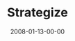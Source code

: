 ---
layout: message
category: message
series: "The Drive"
title: "Strategize"
date: 2008-01-13-00-00
message_id: 475
audio: "http://s3.amazonaws.com/crossroadsaudiomessages/The_Drive_02_Evaluate_01-13-08_Brian_Wells.mp3"
audio-duration: "43:17"
flag: "N"
---
